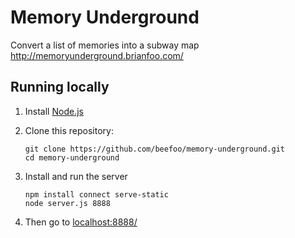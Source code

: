 # Memory Underground

Convert a list of memories into a subway map http://memoryunderground.brianfoo.com/

## Running locally

1. Install [Node.js](https://nodejs.org/)
2. Clone this repository:

   ```
   git clone https://github.com/beefoo/memory-underground.git
   cd memory-underground
   ```
   
3. Install and run the server

   ```
   npm install connect serve-static
   node server.js 8888
   ```
   
4. Then go to [localhost:8888/](http://localhost:8888/)
